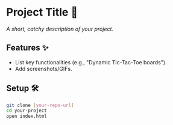 # Project Title 🚀  
*A short, catchy description of your project.*  

## Features ✨  
- List key functionalities (e.g., "Dynamic Tic-Tac-Toe boards").  
- Add screenshots/GIFs.  

## Setup 🛠️  
```bash
git clone [your-repo-url]
cd your-project
open index.html
